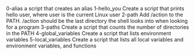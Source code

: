 0-alias a script that creates an alias
1-hello_you Create a script that prints hello user, where user is the current Linux user
2-path Add /action to the PATH. /action should be the last directory the shell looks into when looking for a program
3-paths Create a script that counts the number of directories in the PATH
4-global_variables Create a script that lists environment variables
5-local_variables Create a script that lists all local variables and environment variables, and functions
